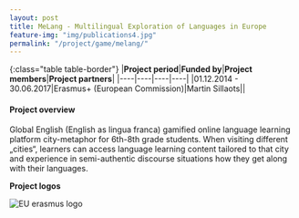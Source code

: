 ```yaml
---
layout: post
title: MeLang - Multilingual Exploration of Languages in Europe  
feature-img: "img/publications4.jpg"
permalink: "/project/game/melang/"
---
```


{:class="table table-border"}
|**Project period**|**Funded by**|**Project members**|**Project partners**|
|----|----|----|----|
|01.12.2014 - 30.06.2017|Erasmus+ (European Commission)|Martin Sillaots||

#### Project overview
Global English (English as lingua franca) gamified online language learning platform city-metaphor for 6th-8th grade students. When visiting different „cities“, learners can access language learning content tailored to that city and experience in semi-authentic discourse situations how they get along with their languages. 


**Project logos**
<div> 
    <img class="img-fluid-innews" src="{{ '/img/financier_logos/erasmus-plus.png' | prepend: site.baseurl }}" alt="EU erasmus logo">
</div>